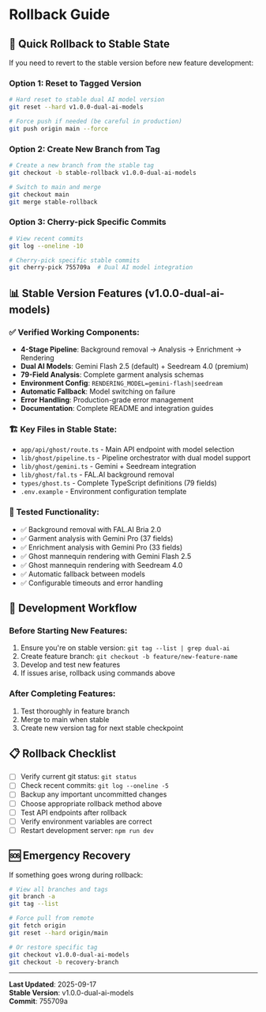 # Rollback Guide

## 🔄 Quick Rollback to Stable State

If you need to revert to the stable version before new feature development:

### Option 1: Reset to Tagged Version
```bash
# Hard reset to stable dual AI model version
git reset --hard v1.0.0-dual-ai-models

# Force push if needed (be careful in production)
git push origin main --force
```

### Option 2: Create New Branch from Tag
```bash
# Create a new branch from the stable tag
git checkout -b stable-rollback v1.0.0-dual-ai-models

# Switch to main and merge
git checkout main
git merge stable-rollback
```

### Option 3: Cherry-pick Specific Commits
```bash
# View recent commits
git log --oneline -10

# Cherry-pick specific stable commits
git cherry-pick 755709a  # Dual AI model integration
```

## 📊 Stable Version Features (v1.0.0-dual-ai-models)

### ✅ Verified Working Components:
- **4-Stage Pipeline**: Background removal → Analysis → Enrichment → Rendering
- **Dual AI Models**: Gemini Flash 2.5 (default) + Seedream 4.0 (premium)
- **79-Field Analysis**: Complete garment analysis schemas
- **Environment Config**: `RENDERING_MODEL=gemini-flash|seedream`
- **Automatic Fallback**: Model switching on failure
- **Error Handling**: Production-grade error management
- **Documentation**: Complete README and integration guides

### 🏗️ Key Files in Stable State:
- `app/api/ghost/route.ts` - Main API endpoint with model selection
- `lib/ghost/pipeline.ts` - Pipeline orchestrator with dual model support
- `lib/ghost/gemini.ts` - Gemini + Seedream integration
- `lib/ghost/fal.ts` - FAL.AI background removal
- `types/ghost.ts` - Complete TypeScript definitions (79 fields)
- `.env.example` - Environment configuration template

### 🧪 Tested Functionality:
- ✅ Background removal with FAL.AI Bria 2.0
- ✅ Garment analysis with Gemini Pro (37 fields)
- ✅ Enrichment analysis with Gemini Pro (33 fields) 
- ✅ Ghost mannequin rendering with Gemini Flash 2.5
- ✅ Ghost mannequin rendering with Seedream 4.0
- ✅ Automatic fallback between models
- ✅ Configurable timeouts and error handling

## 🚀 Development Workflow

### Before Starting New Features:
1. Ensure you're on stable version: `git tag --list | grep dual-ai`
2. Create feature branch: `git checkout -b feature/new-feature-name`
3. Develop and test new features
4. If issues arise, rollback using commands above

### After Completing Features:
1. Test thoroughly in feature branch
2. Merge to main when stable
3. Create new version tag for next stable checkpoint

## 📋 Rollback Checklist

- [ ] Verify current git status: `git status`
- [ ] Check recent commits: `git log --oneline -5`  
- [ ] Backup any important uncommitted changes
- [ ] Choose appropriate rollback method above
- [ ] Test API endpoints after rollback
- [ ] Verify environment variables are correct
- [ ] Restart development server: `npm run dev`

## 🆘 Emergency Recovery

If something goes wrong during rollback:

```bash
# View all branches and tags
git branch -a
git tag --list

# Force pull from remote
git fetch origin
git reset --hard origin/main

# Or restore specific tag
git checkout v1.0.0-dual-ai-models
git checkout -b recovery-branch
```

---

**Last Updated**: 2025-09-17  
**Stable Version**: v1.0.0-dual-ai-models  
**Commit**: 755709a
